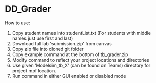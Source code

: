 # DD_Grader


How to use:

1. Copy student names into studentList.txt (For students with middle names just use first and last)
2. Download full lab 'submission.zip' from canvas
3. Copy zip file into cloned git folder
4. Copy example command at the bottom of tb_grader.zip
5. Modify command to reflect your project locations and directories
6. Use given 'Modelsim_tb_X' (can be found on Teams) directory for project mpf location.
7. Run command in either GUI enabled or disabled mode
